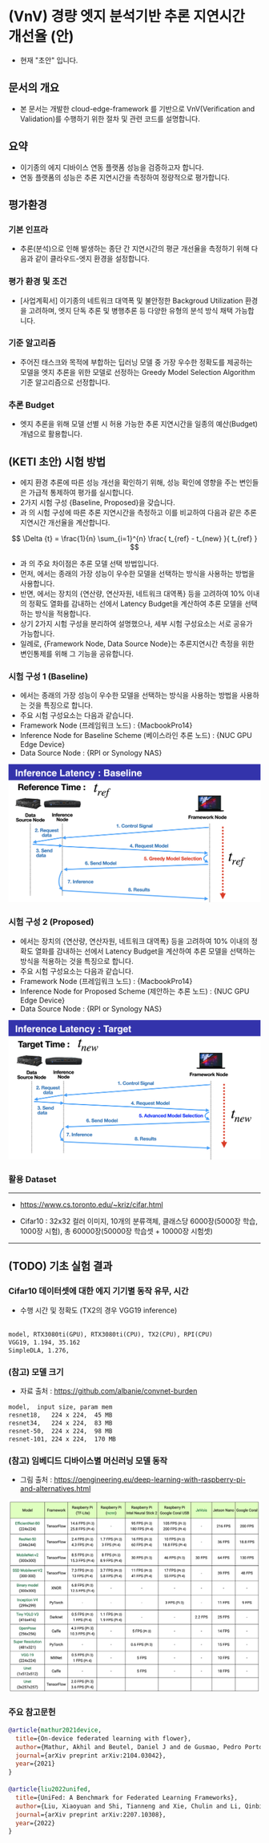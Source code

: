 # (VnV) 경량 엣지 분석기반 추론 지연시간 개선율 (안)

- 현재 "초안" 입니다.


## 문서의 개요
- 본 문서는 개발한 cloud-edge-framework 를 기반으로 VnV(Verification and Validation)를 수행하기 위한 절차 및 관련 코드를 설명합니다.

## 요약
- 이기종의 에지 디바이스 연동 플랫폼 성능을 검증하고자 합니다.
- 연동 플랫폼의 성능은 추론 지연시간을 측정하여 정량적으로 평가합니다.




## 평가환경

### 기본 인프라

- 추론(분석)으로 인해 발생하는 종단 간 지연시간의 평균 개선율을 측정하기 위해 다음과 같이 클라우드-엣지 환경을 설정합니다.

### 평가 환경 및 조건

- [사업계획서] 이기종의 네트워크 대역폭 및 불안정한 Backgroud Utilization 환경을 고려하며, 엣지 단독 추론 및 병행추론 등 다양한 유형의 분석 방식 채택 가능합니다.

### 기준 알고리즘
- 주어진 태스크와 목적에 부합하는 딥러닝 모델 중 가장 우수한 정확도를 제공하는 모델을 엣지 추론을 위한 모델로 선정하는 Greedy Model Selection Algorithm 기준 알고리즘으로 선정합니다.

### 추론 Budget
- 엣지 추론을 위해 모델 선별 시 허용 가능한 추론 지연시간을 일종의 예산(Budget)개념으로 활용합니다.




## (KETI 초안) 시험 방법

- 에지 환경 추론에 따른 성능 개선을 확인하기 위해, 성능 확인에 영향을 주는 변인들은 가급적 통제하여 평가를 실시합니다.
- 2가지 시험 구성 {Baseline, Proposed}을 갖습니다.
- <Baseline>과 <Proposed>의 시험 구성에 따른 추론 지연시간을 측정하고 이를 비교하여 다음과 같은 추론 지연시간 개선율을 계산합니다.

$$  \Delta {t} = \frac{1}{n} \sum_{i=1}^{n} \frac{ t_{ref} -  t_{new} }{ t_{ref} } $$

- <Baseline>과 <Proposed>의 주요 차이점은 추론 모델 선택 방법입니다.
- 먼저, <Baseline>에서는 종래의 가장 성능이 우수한 모델을 선택하는 방식을 사용하는 <Greedy Model Selection> 방법을 사용합니다.
- 반면, <Proposed>에서는 장치의 {연산량, 연산자원, 네트워크 대역폭} 등을 고려하여 10% 이내의 정확도 열화를 감내하는 선에서 Latency Budget을 계산하여 추론 모델을 선택하는 <Advanced Model Selection> 방식을 적용합니다. 
- 상기 2가지 시험 구성을 분리하여 설명했으나, 세부 시험 구성요소는 서로 공유가 가능합니다.
- 일례로, {Framework Node, Data Source Node}는 추론지연시간 측정을 위한 변인통제를 위해 그 기능을 공유합니다.


### 시험 구성 1 (Baseline)

- <Baseline>에서는 종래의 가장 성능이 우수한 모델을 선택하는 방식을 사용하는 <Greedy Model Selection> 방법을 사용하는 것을 특징으로 합니다.
- 주요 시험 구성요소는 다음과 같습니다.
- Framework Node (프레임워크 노드) : {MacbookPro14}
- Inference Node for Baseline Scheme (베이스라인 추론 노드) : {NUC GPU Edge Device}
- Data Source Node : {RPI or Synology NAS}

![img](img4doc/01_baseline.png)

### 시험 구성 2 (Proposed)
- <Proposed>에서는 장치의 {연산량, 연산자원, 네트워크 대역폭} 등을 고려하여 10% 이내의 정확도 열화를 감내하는 선에서 Latency Budget을 계산하여 추론 모델을 선택하는 <Advanced Model Selection> 방식을 적용하는 것을 특징으로 합니다.
- 주요 시험 구성요소는 다음과 같습니다.
- Framework Node (프레임워크 노드) : {MacbookPro14}
- Inference Node for Proposed Scheme (제안하는 추론 노드) : {NUC GPU Edge Device}
- Data Source Node : {RPI or Synology NAS}

![img](img4doc/02_proposed.png)


### 활용 Dataset
---------------------------------------------------

- https://www.cs.toronto.edu/~kriz/cifar.html

- Cifar10 : 32x32 컬러 이미지, 10개의 분류객체, 클래스당 6000장(5000장 학습, 1000장 시험), 총 60000장(50000장 학습셋 + 10000장 시험셋)


-------------------------------------------

## (TODO) 기초 실험 결과 

### Cifar10 데이터셋에 대한 에지 기기별 동작 유무, 시간

- 수행 시간 및 정확도 (TX2의 경우 VGG19 inference)


```csv

model, RTX3080ti(GPU), RTX3080ti(CPU), TX2(CPU), RPI(CPU)
VGG19, 1.194, 35.162
SimpleDLA, 1.276, 

```


### (참고) 모델 크기

- 자료 출처 : https://github.com/albanie/convnet-burden

```csv
model,	input size,	param mem
resnet18,	224 x 224,	45 MB
resnet34,	224 x 224,	83 MB
resnet-50,	224 x 224,	98 MB
resnet-101,	224 x 224,	170 MB
```

### (참고) 임베디드 디바이스별 머신러닝 모델 동작

- 그림 출처 : https://qengineering.eu/deep-learning-with-raspberry-pi-and-alternatives.html

![img](img4doc/device_chart.png)


















### 주요 참고문헌

```bibtex
@article{mathur2021device,
  title={On-device federated learning with flower},
  author={Mathur, Akhil and Beutel, Daniel J and de Gusmao, Pedro Porto Buarque and Fernandez-Marques, Javier and Topal, Taner and Qiu, Xinchi and Parcollet, Titouan and Gao, Yan and Lane, Nicholas D},
  journal={arXiv preprint arXiv:2104.03042},
  year={2021}
}

@article{liu2022unifed,
  title={UniFed: A Benchmark for Federated Learning Frameworks},
  author={Liu, Xiaoyuan and Shi, Tianneng and Xie, Chulin and Li, Qinbin and Hu, Kangping and Kim, Haoyu and Xu, Xiaojun and Li, Bo and Song, Dawn},
  journal={arXiv preprint arXiv:2207.10308},
  year={2022}
}
```